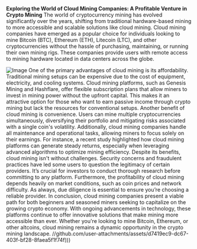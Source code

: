 **Exploring the World of Cloud Mining Companies: A Profitable Venture in Crypto Mining**
The world of cryptocurrency mining has evolved significantly over the years, shifting from traditional hardware-based mining to more accessible and scalable solutions like cloud mining. Cloud mining companies have emerged as a popular choice for individuals looking to mine Bitcoin (BTC), Ethereum (ETH), Litecoin (LTC), and other cryptocurrencies without the hassle of purchasing, maintaining, or running their own mining rigs. These companies provide users with remote access to mining hardware located in data centers across the globe.

![Image](https://github.com/user-attachments/assets/4a25d116-2220-4385-b08e-f287af8fcbc4)
One of the primary advantages of cloud mining is its affordability. Traditional mining setups can be expensive due to the cost of equipment, electricity, and cooling systems. Cloud mining platforms, such as Genesis Mining and Hashflare, offer flexible subscription plans that allow miners to invest in mining power without the upfront capital. This makes it an attractive option for those who want to earn passive income through crypto mining but lack the resources for conventional setups.
Another benefit of cloud mining is convenience. Users can mine multiple cryptocurrencies simultaneously, diversifying their portfolio and mitigating risks associated with a single coin's volatility. Additionally, cloud mining companies handle all maintenance and operational tasks, allowing miners to focus solely on their earnings. For instance, a recent study highlighted how cloud mining platforms can generate steady returns, especially when leveraging advanced algorithms to optimize mining efficiency.
Despite its benefits, cloud mining isn't without challenges. Security concerns and fraudulent practices have led some users to question the legitimacy of certain providers. It’s crucial for investors to conduct thorough research before committing to any platform. Furthermore, the profitability of cloud mining depends heavily on market conditions, such as coin prices and network difficulty. As always, due diligence is essential to ensure you’re choosing a reliable provider.
In conclusion, cloud mining companies present a viable path for both beginners and seasoned miners seeking to capitalize on the growing crypto economy. With ongoing advancements in technology, these platforms continue to offer innovative solutions that make mining more accessible than ever. Whether you're looking to mine Bitcoin, Ethereum, or other altcoins, cloud mining remains a dynamic opportunity in the crypto mining landscape. 
 //github.com/user-attachments/assets/d7419ec9-dc67-403f-bf28-8faea5f1f74f)))
